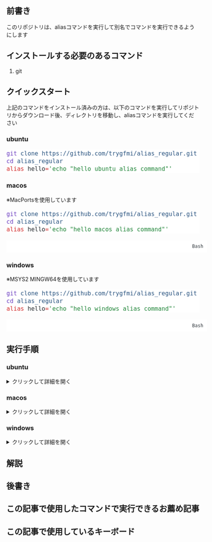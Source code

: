 <!-- wp:heading -->
<h2 class="wp-block-heading">前書き</h2>
<!-- /wp:heading -->

<!-- wp:paragraph -->
<p>このリポジトリは、aliasコマンドを実行して別名でコマンドを実行できるようにします</p>
<!-- /wp:paragraph -->

<!-- wp:heading -->
<h2 class="wp-block-heading">インストールする必要のあるコマンド</h2>
<!-- /wp:heading -->

<!-- wp:list {"ordered":true} -->
<ol class="wp-block-list"><!-- wp:list-item -->
<li>git</li>
<!-- /wp:list-item --></ol>
<!-- /wp:list -->

<!-- wp:heading -->
<h2 class="wp-block-heading">クイックスタート</h2>
<!-- /wp:heading -->

<!-- wp:paragraph -->
<p>上記のコマンドをインストール済みの方は、以下のコマンドを実行してリポジトリからダウンロード後、ディレクトリを移動し、aliasコマンドを実行してください</p>
<!-- /wp:paragraph -->

<!-- wp:heading {"level":3} -->
<h3 class="wp-block-heading">ubuntu</h3>
<!-- /wp:heading -->

<div class="wp-block-kevinbatdorf-code-block-pro padding-bottom-disabled" data-code-block-pro-font-family="Code-Pro-JetBrains-Mono" style="font-size:1.125rem;font-family:Code-Pro-JetBrains-Mono,ui-monospace,SFMono-Regular,Menlo,Monaco,Consolas,monospace;line-height:1.25rem;--cbp-tab-width:2;tab-size:var(--cbp-tab-width, 2)"><span role="button" tabindex="0" style="color:#24292eff;display:none" aria-label="Copy" class="code-block-pro-copy-button"><pre class="code-block-pro-copy-button-pre" aria-hidden="true"></pre><svg xmlns="http://www.w3.org/2000/svg" style="width:24px;height:24px" fill="none" viewBox="0 0 24 24" stroke="currentColor" stroke-width="2"><path class="with-check" stroke-linecap="round" stroke-linejoin="round" d="M9 5H7a2 2 0 00-2 2v12a2 2 0 002 2h10a2 2 0 002-2V7a2 2 0 00-2-2h-2M9 5a2 2 0 002 2h2a2 2 0 002-2M9 5a2 2 0 012-2h2a2 2 0 012 2m-6 9l2 2 4-4"></path><path class="without-check" stroke-linecap="round" stroke-linejoin="round" d="M9 5H7a2 2 0 00-2 2v12a2 2 0 002 2h10a2 2 0 002-2V7a2 2 0 00-2-2h-2M9 5a2 2 0 002 2h2a2 2 0 002-2M9 5a2 2 0 012-2h2a2 2 0 012 2"></path></svg></span><pre class="shiki min-light" style="background-color: #ffffff" tabindex="0"><code><span class="line"><span style="color: #6F42C1">git</span><span style="color: #24292EFF"> </span><span style="color: #2B5581">clone</span><span style="color: #24292EFF"> </span><span style="color: #2B5581">https://github.com/trygfmi/alias_regular.git</span></span>
<span class="line"><span style="color: #6F42C1">cd</span><span style="color: #24292EFF"> </span><span style="color: #2B5581">alias_regular</span></span>
<span class="line"><span style="color: #D32F2F">alias</span><span style="color: #24292EFF"> hello</span><span style="color: #D32F2F">=</span><span style="color: #22863A">&#39;echo &quot;hello ubuntu alias command&quot;&#39;</span></span></code></pre></div>
<!-- /wp:kevinbatdorf/code-block-pro -->

<!-- wp:heading {"level":3} -->
<h3 class="wp-block-heading">macos</h3>
<!-- /wp:heading -->

<!-- wp:paragraph -->
<p>※MacPortsを使用しています</p>
<!-- /wp:paragraph -->

<div class="wp-block-kevinbatdorf-code-block-pro padding-bottom-disabled" data-code-block-pro-font-family="Code-Pro-JetBrains-Mono" style="font-size:1.125rem;font-family:Code-Pro-JetBrains-Mono,ui-monospace,SFMono-Regular,Menlo,Monaco,Consolas,monospace;line-height:1.25rem;--cbp-tab-width:2;tab-size:var(--cbp-tab-width, 2)"><span role="button" tabindex="0" style="color:#24292eff;display:none" aria-label="Copy" class="code-block-pro-copy-button"><pre class="code-block-pro-copy-button-pre" aria-hidden="true"></pre><svg xmlns="http://www.w3.org/2000/svg" style="width:24px;height:24px" fill="none" viewBox="0 0 24 24" stroke="currentColor" stroke-width="2"><path class="with-check" stroke-linecap="round" stroke-linejoin="round" d="M9 5H7a2 2 0 00-2 2v12a2 2 0 002 2h10a2 2 0 002-2V7a2 2 0 00-2-2h-2M9 5a2 2 0 002 2h2a2 2 0 002-2M9 5a2 2 0 012-2h2a2 2 0 012 2m-6 9l2 2 4-4"></path><path class="without-check" stroke-linecap="round" stroke-linejoin="round" d="M9 5H7a2 2 0 00-2 2v12a2 2 0 002 2h10a2 2 0 002-2V7a2 2 0 00-2-2h-2M9 5a2 2 0 002 2h2a2 2 0 002-2M9 5a2 2 0 012-2h2a2 2 0 012 2"></path></svg></span><pre class="shiki min-light" style="background-color: #ffffff" tabindex="0"><code><span class="line"><span style="color: #6F42C1">git</span><span style="color: #24292EFF"> </span><span style="color: #2B5581">clone</span><span style="color: #24292EFF"> </span><span style="color: #2B5581">https://github.com/trygfmi/alias_regular.git</span></span>
<span class="line"><span style="color: #6F42C1">cd</span><span style="color: #24292EFF"> </span><span style="color: #2B5581">alias_regular</span></span>
<span class="line"><span style="color: #D32F2F">alias</span><span style="color: #24292EFF"> hello</span><span style="color: #D32F2F">=</span><span style="color: #22863A">&#39;echo &quot;hello macos alias command&quot;&#39;</span></span></code></pre><span style="display:flex;align-items:flex-end;padding:10px;width:100%;justify-content:flex-end;background-color:#ffffff;color:#2f363c;font-size:12px;line-height:1;position:relative">Bash</span></div>
<!-- /wp:kevinbatdorf/code-block-pro -->

<!-- wp:heading {"level":3} -->
<h3 class="wp-block-heading">windows</h3>
<!-- /wp:heading -->

<!-- wp:paragraph -->
<p>※MSYS2 MINGW64を使用しています</p>
<!-- /wp:paragraph -->

<!-- wp:kevinbatdorf/code-block-pro {"code":"git clone https://github.com/trygfmi/alias_regular.git\ncd alias_regular\nalias hello='echo \u0022hello windows alias command\u0022'","codeHTML":"\u003cpre class=\u0022shiki min-light\u0022 style=\u0022background-color: #ffffff\u0022 tabindex=\u00220\u0022\u003e\u003ccode\u003e\u003cspan class=\u0022line\u0022\u003e\u003cspan style=\u0022color: #6F42C1\u0022\u003egit\u003c/span\u003e\u003cspan style=\u0022color: #24292EFF\u0022\u003e \u003c/span\u003e\u003cspan style=\u0022color: #2B5581\u0022\u003eclone\u003c/span\u003e\u003cspan style=\u0022color: #24292EFF\u0022\u003e \u003c/span\u003e\u003cspan style=\u0022color: #2B5581\u0022\u003ehttps://github.com/trygfmi/alias_regular.git\u003c/span\u003e\u003c/span\u003e\n\u003cspan class=\u0022line\u0022\u003e\u003cspan style=\u0022color: #6F42C1\u0022\u003ecd\u003c/span\u003e\u003cspan style=\u0022color: #24292EFF\u0022\u003e \u003c/span\u003e\u003cspan style=\u0022color: #2B5581\u0022\u003ealias_regular\u003c/span\u003e\u003c/span\u003e\n\u003cspan class=\u0022line\u0022\u003e\u003cspan style=\u0022color: #D32F2F\u0022\u003ealias\u003c/span\u003e\u003cspan style=\u0022color: #24292EFF\u0022\u003e hello\u003c/span\u003e\u003cspan style=\u0022color: #D32F2F\u0022\u003e=\u003c/span\u003e\u003cspan style=\u0022color: #22863A\u0022\u003e\u0026#39;echo \u0026quot;hello windows alias command\u0026quot;\u0026#39;\u003c/span\u003e\u003c/span\u003e\u003c/code\u003e\u003c/pre\u003e","language":"bash","theme":"min-light","bgColor":"#ffffff","textColor":"#24292eff","fontSize":"1.125rem","fontFamily":"Code-Pro-JetBrains-Mono","lineHeight":"1.25rem","clampFonts":false,"lineNumbers":false,"headerType":"none","disablePadding":false,"footerType":"simpleStringEnd","enableMaxHeight":false,"seeMoreType":"","seeMoreString":"","seeMoreAfterLine":"","seeMoreTransition":false,"seeMoreCollapse":false,"seeMoreCollapseString":"","highlightingHover":false,"lineHighlightColor":"rgba(16, 41, 67, 0.2)","copyButton":true,"copyButtonType":"heroicons","copyButtonUseTextarea":true,"useTabs":false} -->
<div class="wp-block-kevinbatdorf-code-block-pro padding-bottom-disabled" data-code-block-pro-font-family="Code-Pro-JetBrains-Mono" style="font-size:1.125rem;font-family:Code-Pro-JetBrains-Mono,ui-monospace,SFMono-Regular,Menlo,Monaco,Consolas,monospace;line-height:1.25rem;--cbp-tab-width:2;tab-size:var(--cbp-tab-width, 2)"><span role="button" tabindex="0" style="color:#24292eff;display:none" aria-label="Copy" class="code-block-pro-copy-button"><pre class="code-block-pro-copy-button-pre" aria-hidden="true"></pre><svg xmlns="http://www.w3.org/2000/svg" style="width:24px;height:24px" fill="none" viewBox="0 0 24 24" stroke="currentColor" stroke-width="2"><path class="with-check" stroke-linecap="round" stroke-linejoin="round" d="M9 5H7a2 2 0 00-2 2v12a2 2 0 002 2h10a2 2 0 002-2V7a2 2 0 00-2-2h-2M9 5a2 2 0 002 2h2a2 2 0 002-2M9 5a2 2 0 012-2h2a2 2 0 012 2m-6 9l2 2 4-4"></path><path class="without-check" stroke-linecap="round" stroke-linejoin="round" d="M9 5H7a2 2 0 00-2 2v12a2 2 0 002 2h10a2 2 0 002-2V7a2 2 0 00-2-2h-2M9 5a2 2 0 002 2h2a2 2 0 002-2M9 5a2 2 0 012-2h2a2 2 0 012 2"></path></svg></span><pre class="shiki min-light" style="background-color: #ffffff" tabindex="0"><code><span class="line"><span style="color: #6F42C1">git</span><span style="color: #24292EFF"> </span><span style="color: #2B5581">clone</span><span style="color: #24292EFF"> </span><span style="color: #2B5581">https://github.com/trygfmi/alias_regular.git</span></span>
<span class="line"><span style="color: #6F42C1">cd</span><span style="color: #24292EFF"> </span><span style="color: #2B5581">alias_regular</span></span>
<span class="line"><span style="color: #D32F2F">alias</span><span style="color: #24292EFF"> hello</span><span style="color: #D32F2F">=</span><span style="color: #22863A">&#39;echo &quot;hello windows alias command&quot;&#39;</span></span></code></pre><span style="display:flex;align-items:flex-end;padding:10px;width:100%;justify-content:flex-end;background-color:#ffffff;color:#2f363c;font-size:12px;line-height:1;position:relative">Bash</span></div>
<!-- /wp:kevinbatdorf/code-block-pro -->

<!-- wp:heading -->
<h2 class="wp-block-heading">実行手順</h2>
<!-- /wp:heading -->

<!-- wp:heading {"level":3} -->
<h3 class="wp-block-heading">ubuntu</h3>
<!-- /wp:heading -->

<!-- wp:details -->
<details class="wp-block-details"><summary>クリックして詳細を開く</summary><!-- wp:heading {"level":4} -->
<h4 class="wp-block-heading">事前確認</h4>
<!-- /wp:heading -->

<!-- wp:paragraph -->
<p>以下のコマンドを端末に打ち込んでcommand not foundが出なければokです</p>
<!-- /wp:paragraph -->

<!-- wp:kevinbatdorf/code-block-pro {"code":"git \u002d\u002dversion","codeHTML":"\u003cpre class=\u0022shiki min-light\u0022 style=\u0022background-color: #ffffff\u0022 tabindex=\u00220\u0022\u003e\u003ccode\u003e\u003cspan class=\u0022line\u0022\u003e\u003cspan style=\u0022color: #6F42C1\u0022\u003egit\u003c/span\u003e\u003cspan style=\u0022color: #24292EFF\u0022\u003e \u003c/span\u003e\u003cspan style=\u0022color: #2B5581\u0022\u003e\u002d\u002dversion\u003c/span\u003e\u003c/span\u003e\u003c/code\u003e\u003c/pre\u003e","language":"bash","theme":"min-light","bgColor":"#ffffff","textColor":"#24292eff","fontSize":"1.125rem","fontFamily":"Code-Pro-JetBrains-Mono","lineHeight":"1.25rem","clampFonts":false,"lineNumbers":false,"headerType":"none","disablePadding":false,"footerType":"simpleStringEnd","enableMaxHeight":false,"seeMoreType":"","seeMoreString":"","seeMoreAfterLine":"","seeMoreTransition":false,"seeMoreCollapse":false,"seeMoreCollapseString":"","highlightingHover":false,"lineHighlightColor":"rgba(16, 41, 67, 0.2)","copyButton":true,"copyButtonType":"heroicons","copyButtonUseTextarea":true,"useTabs":false} -->
<div class="wp-block-kevinbatdorf-code-block-pro padding-bottom-disabled" data-code-block-pro-font-family="Code-Pro-JetBrains-Mono" style="font-size:1.125rem;font-family:Code-Pro-JetBrains-Mono,ui-monospace,SFMono-Regular,Menlo,Monaco,Consolas,monospace;line-height:1.25rem;--cbp-tab-width:2;tab-size:var(--cbp-tab-width, 2)"><span role="button" tabindex="0" style="color:#24292eff;display:none" aria-label="Copy" class="code-block-pro-copy-button"><pre class="code-block-pro-copy-button-pre" aria-hidden="true"></pre><svg xmlns="http://www.w3.org/2000/svg" style="width:24px;height:24px" fill="none" viewBox="0 0 24 24" stroke="currentColor" stroke-width="2"><path class="with-check" stroke-linecap="round" stroke-linejoin="round" d="M9 5H7a2 2 0 00-2 2v12a2 2 0 002 2h10a2 2 0 002-2V7a2 2 0 00-2-2h-2M9 5a2 2 0 002 2h2a2 2 0 002-2M9 5a2 2 0 012-2h2a2 2 0 012 2m-6 9l2 2 4-4"></path><path class="without-check" stroke-linecap="round" stroke-linejoin="round" d="M9 5H7a2 2 0 00-2 2v12a2 2 0 002 2h10a2 2 0 002-2V7a2 2 0 00-2-2h-2M9 5a2 2 0 002 2h2a2 2 0 002-2M9 5a2 2 0 012-2h2a2 2 0 012 2"></path></svg></span><pre class="shiki min-light" style="background-color: #ffffff" tabindex="0"><code><span class="line"><span style="color: #6F42C1">git</span><span style="color: #24292EFF"> </span><span style="color: #2B5581">--version</span></span></code></pre><span style="display:flex;align-items:flex-end;padding:10px;width:100%;justify-content:flex-end;background-color:#ffffff;color:#2f363c;font-size:12px;line-height:1;position:relative">Bash</span></div>
<!-- /wp:kevinbatdorf/code-block-pro -->

<!-- wp:heading {"level":4} -->
<h4 class="wp-block-heading">preinstall</h4>
<!-- /wp:heading -->

<!-- wp:paragraph -->
<p>command not foundが出たコマンドを以下のコマンドでインストールしてください</p>
<!-- /wp:paragraph -->

<!-- wp:kevinbatdorf/code-block-pro {"code":"sudo apt install git","codeHTML":"\u003cpre class=\u0022shiki min-light\u0022 style=\u0022background-color: #ffffff\u0022 tabindex=\u00220\u0022\u003e\u003ccode\u003e\u003cspan class=\u0022line\u0022\u003e\u003cspan style=\u0022color: #6F42C1\u0022\u003esudo\u003c/span\u003e\u003cspan style=\u0022color: #24292EFF\u0022\u003e \u003c/span\u003e\u003cspan style=\u0022color: #2B5581\u0022\u003eapt\u003c/span\u003e\u003cspan style=\u0022color: #24292EFF\u0022\u003e \u003c/span\u003e\u003cspan style=\u0022color: #2B5581\u0022\u003einstall\u003c/span\u003e\u003cspan style=\u0022color: #24292EFF\u0022\u003e \u003c/span\u003e\u003cspan style=\u0022color: #2B5581\u0022\u003egit\u003c/span\u003e\u003c/span\u003e\u003c/code\u003e\u003c/pre\u003e","language":"bash","theme":"min-light","bgColor":"#ffffff","textColor":"#24292eff","fontSize":"1.125rem","fontFamily":"Code-Pro-JetBrains-Mono","lineHeight":"1.25rem","clampFonts":false,"lineNumbers":false,"headerType":"none","disablePadding":false,"footerType":"simpleStringEnd","enableMaxHeight":false,"seeMoreType":"","seeMoreString":"","seeMoreAfterLine":"","seeMoreTransition":false,"seeMoreCollapse":false,"seeMoreCollapseString":"","highlightingHover":false,"lineHighlightColor":"rgba(16, 41, 67, 0.2)","copyButton":true,"copyButtonType":"heroicons","copyButtonUseTextarea":true,"useTabs":false} -->
<div class="wp-block-kevinbatdorf-code-block-pro padding-bottom-disabled" data-code-block-pro-font-family="Code-Pro-JetBrains-Mono" style="font-size:1.125rem;font-family:Code-Pro-JetBrains-Mono,ui-monospace,SFMono-Regular,Menlo,Monaco,Consolas,monospace;line-height:1.25rem;--cbp-tab-width:2;tab-size:var(--cbp-tab-width, 2)"><span role="button" tabindex="0" style="color:#24292eff;display:none" aria-label="Copy" class="code-block-pro-copy-button"><pre class="code-block-pro-copy-button-pre" aria-hidden="true"></pre><svg xmlns="http://www.w3.org/2000/svg" style="width:24px;height:24px" fill="none" viewBox="0 0 24 24" stroke="currentColor" stroke-width="2"><path class="with-check" stroke-linecap="round" stroke-linejoin="round" d="M9 5H7a2 2 0 00-2 2v12a2 2 0 002 2h10a2 2 0 002-2V7a2 2 0 00-2-2h-2M9 5a2 2 0 002 2h2a2 2 0 002-2M9 5a2 2 0 012-2h2a2 2 0 012 2m-6 9l2 2 4-4"></path><path class="without-check" stroke-linecap="round" stroke-linejoin="round" d="M9 5H7a2 2 0 00-2 2v12a2 2 0 002 2h10a2 2 0 002-2V7a2 2 0 00-2-2h-2M9 5a2 2 0 002 2h2a2 2 0 002-2M9 5a2 2 0 012-2h2a2 2 0 012 2"></path></svg></span><pre class="shiki min-light" style="background-color: #ffffff" tabindex="0"><code><span class="line"><span style="color: #6F42C1">sudo</span><span style="color: #24292EFF"> </span><span style="color: #2B5581">apt</span><span style="color: #24292EFF"> </span><span style="color: #2B5581">install</span><span style="color: #24292EFF"> </span><span style="color: #2B5581">git</span></span></code></pre><span style="display:flex;align-items:flex-end;padding:10px;width:100%;justify-content:flex-end;background-color:#ffffff;color:#2f363c;font-size:12px;line-height:1;position:relative">Bash</span></div>
<!-- /wp:kevinbatdorf/code-block-pro -->

<!-- wp:heading {"level":4} -->
<h4 class="wp-block-heading">コマンド</h4>
<!-- /wp:heading -->

<!-- wp:paragraph -->
<p>以下のコマンドを実行することで詳細のコマンド群を自動で実行してくれます</p>
<!-- /wp:paragraph -->

<!-- wp:kevinbatdorf/code-block-pro {"code":"git clone https://github.com/trygfmi/alias_regular.git\ncd alias_regular\nalias hello='echo \u0022hello ubuntu alias command\u0022'","codeHTML":"\u003cpre class=\u0022shiki min-light\u0022 style=\u0022background-color: #ffffff\u0022 tabindex=\u00220\u0022\u003e\u003ccode\u003e\u003cspan class=\u0022line\u0022\u003e\u003cspan style=\u0022color: #6F42C1\u0022\u003egit\u003c/span\u003e\u003cspan style=\u0022color: #24292EFF\u0022\u003e \u003c/span\u003e\u003cspan style=\u0022color: #2B5581\u0022\u003eclone\u003c/span\u003e\u003cspan style=\u0022color: #24292EFF\u0022\u003e \u003c/span\u003e\u003cspan style=\u0022color: #2B5581\u0022\u003ehttps://github.com/trygfmi/alias_regular.git\u003c/span\u003e\u003c/span\u003e\n\u003cspan class=\u0022line\u0022\u003e\u003cspan style=\u0022color: #6F42C1\u0022\u003ecd\u003c/span\u003e\u003cspan style=\u0022color: #24292EFF\u0022\u003e \u003c/span\u003e\u003cspan style=\u0022color: #2B5581\u0022\u003ealias_regular\u003c/span\u003e\u003c/span\u003e\n\u003cspan class=\u0022line\u0022\u003e\u003cspan style=\u0022color: #D32F2F\u0022\u003ealias\u003c/span\u003e\u003cspan style=\u0022color: #24292EFF\u0022\u003e hello\u003c/span\u003e\u003cspan style=\u0022color: #D32F2F\u0022\u003e=\u003c/span\u003e\u003cspan style=\u0022color: #22863A\u0022\u003e\u0026#39;echo \u0026quot;hello ubuntu alias command\u0026quot;\u0026#39;\u003c/span\u003e\u003c/span\u003e\u003c/code\u003e\u003c/pre\u003e","language":"bash","theme":"min-light","bgColor":"#ffffff","textColor":"#24292eff","fontSize":"1.125rem","fontFamily":"Code-Pro-JetBrains-Mono","lineHeight":"1.25rem","clampFonts":false,"lineNumbers":false,"headerType":"none","disablePadding":false,"footerType":"simpleStringEnd","enableMaxHeight":false,"seeMoreType":"","seeMoreString":"","seeMoreAfterLine":"","seeMoreTransition":false,"seeMoreCollapse":false,"seeMoreCollapseString":"","highlightingHover":false,"lineHighlightColor":"rgba(16, 41, 67, 0.2)","copyButton":true,"copyButtonType":"heroicons","copyButtonUseTextarea":true,"useTabs":false} -->
<div class="wp-block-kevinbatdorf-code-block-pro padding-bottom-disabled" data-code-block-pro-font-family="Code-Pro-JetBrains-Mono" style="font-size:1.125rem;font-family:Code-Pro-JetBrains-Mono,ui-monospace,SFMono-Regular,Menlo,Monaco,Consolas,monospace;line-height:1.25rem;--cbp-tab-width:2;tab-size:var(--cbp-tab-width, 2)"><span role="button" tabindex="0" style="color:#24292eff;display:none" aria-label="Copy" class="code-block-pro-copy-button"><pre class="code-block-pro-copy-button-pre" aria-hidden="true"></pre><svg xmlns="http://www.w3.org/2000/svg" style="width:24px;height:24px" fill="none" viewBox="0 0 24 24" stroke="currentColor" stroke-width="2"><path class="with-check" stroke-linecap="round" stroke-linejoin="round" d="M9 5H7a2 2 0 00-2 2v12a2 2 0 002 2h10a2 2 0 002-2V7a2 2 0 00-2-2h-2M9 5a2 2 0 002 2h2a2 2 0 002-2M9 5a2 2 0 012-2h2a2 2 0 012 2m-6 9l2 2 4-4"></path><path class="without-check" stroke-linecap="round" stroke-linejoin="round" d="M9 5H7a2 2 0 00-2 2v12a2 2 0 002 2h10a2 2 0 002-2V7a2 2 0 00-2-2h-2M9 5a2 2 0 002 2h2a2 2 0 002-2M9 5a2 2 0 012-2h2a2 2 0 012 2"></path></svg></span><pre class="shiki min-light" style="background-color: #ffffff" tabindex="0"><code><span class="line"><span style="color: #6F42C1">git</span><span style="color: #24292EFF"> </span><span style="color: #2B5581">clone</span><span style="color: #24292EFF"> </span><span style="color: #2B5581">https://github.com/trygfmi/alias_regular.git</span></span>
<span class="line"><span style="color: #6F42C1">cd</span><span style="color: #24292EFF"> </span><span style="color: #2B5581">alias_regular</span></span>
<span class="line"><span style="color: #D32F2F">alias</span><span style="color: #24292EFF"> hello</span><span style="color: #D32F2F">=</span><span style="color: #22863A">&#39;echo &quot;hello ubuntu alias command&quot;&#39;</span></span></code></pre><span style="display:flex;align-items:flex-end;padding:10px;width:100%;justify-content:flex-end;background-color:#ffffff;color:#2f363c;font-size:12px;line-height:1;position:relative">Bash</span></div>
<!-- /wp:kevinbatdorf/code-block-pro -->

<!-- wp:details -->
<details class="wp-block-details"><summary>helloコマンドの詳細</summary><!-- wp:kevinbatdorf/code-block-pro {"code":"echo \u0022hello ubuntu alias command\u0022","codeHTML":"\u003cpre class=\u0022shiki min-light\u0022 style=\u0022background-color: #ffffff\u0022 tabindex=\u00220\u0022\u003e\u003ccode\u003e\u003cspan class=\u0022line\u0022\u003e\u003cspan style=\u0022color: #6F42C1\u0022\u003eecho\u003c/span\u003e\u003cspan style=\u0022color: #24292EFF\u0022\u003e \u003c/span\u003e\u003cspan style=\u0022color: #22863A\u0022\u003e\u0026quot;hello ubuntu alias command\u0026quot;\u003c/span\u003e\u003c/span\u003e\u003c/code\u003e\u003c/pre\u003e","language":"bash","theme":"min-light","bgColor":"#ffffff","textColor":"#24292eff","fontSize":"1.125rem","fontFamily":"Code-Pro-JetBrains-Mono","lineHeight":"1.25rem","clampFonts":false,"lineNumbers":false,"headerType":"none","disablePadding":false,"footerType":"simpleStringEnd","enableMaxHeight":false,"seeMoreType":"","seeMoreString":"","seeMoreAfterLine":"","seeMoreTransition":false,"seeMoreCollapse":false,"seeMoreCollapseString":"","highlightingHover":false,"lineHighlightColor":"rgba(16, 41, 67, 0.2)","copyButton":true,"copyButtonType":"heroicons","copyButtonUseTextarea":true,"useTabs":false} -->
<div class="wp-block-kevinbatdorf-code-block-pro padding-bottom-disabled" data-code-block-pro-font-family="Code-Pro-JetBrains-Mono" style="font-size:1.125rem;font-family:Code-Pro-JetBrains-Mono,ui-monospace,SFMono-Regular,Menlo,Monaco,Consolas,monospace;line-height:1.25rem;--cbp-tab-width:2;tab-size:var(--cbp-tab-width, 2)"><span role="button" tabindex="0" style="color:#24292eff;display:none" aria-label="Copy" class="code-block-pro-copy-button"><pre class="code-block-pro-copy-button-pre" aria-hidden="true"></pre><svg xmlns="http://www.w3.org/2000/svg" style="width:24px;height:24px" fill="none" viewBox="0 0 24 24" stroke="currentColor" stroke-width="2"><path class="with-check" stroke-linecap="round" stroke-linejoin="round" d="M9 5H7a2 2 0 00-2 2v12a2 2 0 002 2h10a2 2 0 002-2V7a2 2 0 00-2-2h-2M9 5a2 2 0 002 2h2a2 2 0 002-2M9 5a2 2 0 012-2h2a2 2 0 012 2m-6 9l2 2 4-4"></path><path class="without-check" stroke-linecap="round" stroke-linejoin="round" d="M9 5H7a2 2 0 00-2 2v12a2 2 0 002 2h10a2 2 0 002-2V7a2 2 0 00-2-2h-2M9 5a2 2 0 002 2h2a2 2 0 002-2M9 5a2 2 0 012-2h2a2 2 0 012 2"></path></svg></span><pre class="shiki min-light" style="background-color: #ffffff" tabindex="0"><code><span class="line"><span style="color: #6F42C1">echo</span><span style="color: #24292EFF"> </span><span style="color: #22863A">&quot;hello ubuntu alias command&quot;</span></span></code></pre><span style="display:flex;align-items:flex-end;padding:10px;width:100%;justify-content:flex-end;background-color:#ffffff;color:#2f363c;font-size:12px;line-height:1;position:relative">Bash</span></div>
<!-- /wp:kevinbatdorf/code-block-pro --></details>
<!-- /wp:details --></details>
<!-- /wp:details -->

<!-- wp:heading {"level":3} -->
<h3 class="wp-block-heading">macos</h3>
<!-- /wp:heading -->

<!-- wp:details -->
<details class="wp-block-details"><summary>クリックして詳細を開く</summary><!-- wp:heading {"level":4} -->
<h4 class="wp-block-heading">事前確認</h4>
<!-- /wp:heading -->

<!-- wp:paragraph -->
<p>以下のコマンドをターミナルに打ち込んでcommand not foundが出なければokです</p>
<!-- /wp:paragraph -->

<!-- wp:kevinbatdorf/code-block-pro {"code":"source ~/bashrc_folder/macports_alias\ngit \u002d\u002dversion","codeHTML":"\u003cpre class=\u0022shiki min-light\u0022 style=\u0022background-color: #ffffff\u0022 tabindex=\u00220\u0022\u003e\u003ccode\u003e\u003cspan class=\u0022line\u0022\u003e\u003cspan style=\u0022color: #6F42C1\u0022\u003esource\u003c/span\u003e\u003cspan style=\u0022color: #24292EFF\u0022\u003e \u003c/span\u003e\u003cspan style=\u0022color: #2B5581\u0022\u003e~/bashrc_folder/macports_alias\u003c/span\u003e\u003c/span\u003e\n\u003cspan class=\u0022line\u0022\u003e\u003cspan style=\u0022color: #6F42C1\u0022\u003egit\u003c/span\u003e\u003cspan style=\u0022color: #24292EFF\u0022\u003e \u003c/span\u003e\u003cspan style=\u0022color: #2B5581\u0022\u003e\u002d\u002dversion\u003c/span\u003e\u003c/span\u003e\u003c/code\u003e\u003c/pre\u003e","language":"bash","theme":"min-light","bgColor":"#ffffff","textColor":"#24292eff","fontSize":"1.125rem","fontFamily":"Code-Pro-JetBrains-Mono","lineHeight":"1.25rem","clampFonts":false,"lineNumbers":false,"headerType":"none","disablePadding":false,"footerType":"simpleStringEnd","enableMaxHeight":false,"seeMoreType":"","seeMoreString":"","seeMoreAfterLine":"","seeMoreTransition":false,"seeMoreCollapse":false,"seeMoreCollapseString":"","highlightingHover":false,"lineHighlightColor":"rgba(16, 41, 67, 0.2)","copyButton":true,"copyButtonType":"heroicons","copyButtonUseTextarea":true,"useTabs":false} -->
<div class="wp-block-kevinbatdorf-code-block-pro padding-bottom-disabled" data-code-block-pro-font-family="Code-Pro-JetBrains-Mono" style="font-size:1.125rem;font-family:Code-Pro-JetBrains-Mono,ui-monospace,SFMono-Regular,Menlo,Monaco,Consolas,monospace;line-height:1.25rem;--cbp-tab-width:2;tab-size:var(--cbp-tab-width, 2)"><span role="button" tabindex="0" style="color:#24292eff;display:none" aria-label="Copy" class="code-block-pro-copy-button"><pre class="code-block-pro-copy-button-pre" aria-hidden="true"></pre><svg xmlns="http://www.w3.org/2000/svg" style="width:24px;height:24px" fill="none" viewBox="0 0 24 24" stroke="currentColor" stroke-width="2"><path class="with-check" stroke-linecap="round" stroke-linejoin="round" d="M9 5H7a2 2 0 00-2 2v12a2 2 0 002 2h10a2 2 0 002-2V7a2 2 0 00-2-2h-2M9 5a2 2 0 002 2h2a2 2 0 002-2M9 5a2 2 0 012-2h2a2 2 0 012 2m-6 9l2 2 4-4"></path><path class="without-check" stroke-linecap="round" stroke-linejoin="round" d="M9 5H7a2 2 0 00-2 2v12a2 2 0 002 2h10a2 2 0 002-2V7a2 2 0 00-2-2h-2M9 5a2 2 0 002 2h2a2 2 0 002-2M9 5a2 2 0 012-2h2a2 2 0 012 2"></path></svg></span><pre class="shiki min-light" style="background-color: #ffffff" tabindex="0"><code><span class="line"><span style="color: #6F42C1">source</span><span style="color: #24292EFF"> </span><span style="color: #2B5581">~/bashrc_folder/macports_alias</span></span>
<span class="line"><span style="color: #6F42C1">git</span><span style="color: #24292EFF"> </span><span style="color: #2B5581">--version</span></span></code></pre><span style="display:flex;align-items:flex-end;padding:10px;width:100%;justify-content:flex-end;background-color:#ffffff;color:#2f363c;font-size:12px;line-height:1;position:relative">Bash</span></div>
<!-- /wp:kevinbatdorf/code-block-pro -->

<!-- wp:paragraph -->
<p>※macosはMacPortsパッケージマネージャを使用してコマンドを管理します。もしインストールしていない方は以下のリンクからMacPortsのインストール手順をご覧ください</p>
<!-- /wp:paragraph -->

<!-- wp:paragraph -->
<p>またコマンドに別名を設定して既存の環境と競合しないでコマンドを呼び出せるようにします。</p>
<!-- /wp:paragraph -->

<!-- wp:paragraph -->
<p>初めてこのブログを利用する方は、以下の2つの記事を参考に環境構築してください</p>
<!-- /wp:paragraph -->

<!-- wp:embed {"url":"https://ss523971.stars.ne.jp/todo/2025/10/02/macports%e3%82%92%e3%82%a4%e3%83%b3%e3%82%b9%e3%83%88%e3%83%bc%e3%83%ab%e3%81%99%e3%82%8b%e3%81%be%e3%81%a7%e3%81%ae%e6%89%8b%e9%a0%86/","type":"wp-embed","providerNameSlug":"todo"} -->
<figure class="wp-block-embed is-type-wp-embed is-provider-todo wp-block-embed-todo"><div class="wp-block-embed__wrapper">
https://ss523971.stars.ne.jp/todo/2025/10/02/macports%e3%82%92%e3%82%a4%e3%83%b3%e3%82%b9%e3%83%88%e3%83%bc%e3%83%ab%e3%81%99%e3%82%8b%e3%81%be%e3%81%a7%e3%81%ae%e6%89%8b%e9%a0%86/
</div></figure>
<!-- /wp:embed -->

<!-- wp:embed {"url":"https://ss523971.stars.ne.jp/todo/2025/10/03/macports%e3%81%a7%e3%82%a4%e3%83%b3%e3%82%b9%e3%83%88%e3%83%bc%e3%83%ab%e3%81%97%e3%81%9f%e3%82%b3%e3%83%9e%e3%83%b3%e3%83%89%e3%81%ae%e3%82%a8%e3%82%a4%e3%83%aa%e3%82%a2%e3%82%b9%e8%a8%ad%e5%ae%9a/","type":"wp-embed","providerNameSlug":"todo"} -->
<figure class="wp-block-embed is-type-wp-embed is-provider-todo wp-block-embed-todo"><div class="wp-block-embed__wrapper">
https://ss523971.stars.ne.jp/todo/2025/10/03/macports%e3%81%a7%e3%82%a4%e3%83%b3%e3%82%b9%e3%83%88%e3%83%bc%e3%83%ab%e3%81%97%e3%81%9f%e3%82%b3%e3%83%9e%e3%83%b3%e3%83%89%e3%81%ae%e3%82%a8%e3%82%a4%e3%83%aa%e3%82%a2%e3%82%b9%e8%a8%ad%e5%ae%9a/
</div></figure>
<!-- /wp:embed -->

<!-- wp:heading {"level":4} -->
<h4 class="wp-block-heading">preinstall</h4>
<!-- /wp:heading -->

<!-- wp:paragraph -->
<p>command not foundが出たコマンドを以下のコマンドでインストールしてエイリアスを設定してください</p>
<!-- /wp:paragraph -->

<!-- wp:kevinbatdorf/code-block-pro {"code":"sudo port install git\necho 'alias git=\u0022/opt/local/bin/git\u0022' \u003e\u003e ~/bashrc_folder/macports_alias","codeHTML":"\u003cpre class=\u0022shiki min-light\u0022 style=\u0022background-color: #ffffff\u0022 tabindex=\u00220\u0022\u003e\u003ccode\u003e\u003cspan class=\u0022line\u0022\u003e\u003cspan style=\u0022color: #6F42C1\u0022\u003esudo\u003c/span\u003e\u003cspan style=\u0022color: #24292EFF\u0022\u003e \u003c/span\u003e\u003cspan style=\u0022color: #2B5581\u0022\u003eport\u003c/span\u003e\u003cspan style=\u0022color: #24292EFF\u0022\u003e \u003c/span\u003e\u003cspan style=\u0022color: #2B5581\u0022\u003einstall\u003c/span\u003e\u003cspan style=\u0022color: #24292EFF\u0022\u003e \u003c/span\u003e\u003cspan style=\u0022color: #2B5581\u0022\u003egit\u003c/span\u003e\u003c/span\u003e\n\u003cspan class=\u0022line\u0022\u003e\u003cspan style=\u0022color: #6F42C1\u0022\u003eecho\u003c/span\u003e\u003cspan style=\u0022color: #24292EFF\u0022\u003e \u003c/span\u003e\u003cspan style=\u0022color: #22863A\u0022\u003e\u0026#39;alias git=\u0026quot;/opt/local/bin/git\u0026quot;\u0026#39;\u003c/span\u003e\u003cspan style=\u0022color: #24292EFF\u0022\u003e \u003c/span\u003e\u003cspan style=\u0022color: #D32F2F\u0022\u003e\u0026gt;\u0026gt;\u003c/span\u003e\u003cspan style=\u0022color: #24292EFF\u0022\u003e \u003c/span\u003e\u003cspan style=\u0022color: #2B5581\u0022\u003e~/bashrc_folder/macports_alias\u003c/span\u003e\u003c/span\u003e\u003c/code\u003e\u003c/pre\u003e","language":"bash","theme":"min-light","bgColor":"#ffffff","textColor":"#24292eff","fontSize":"1.125rem","fontFamily":"Code-Pro-JetBrains-Mono","lineHeight":"1.25rem","clampFonts":false,"lineNumbers":false,"headerType":"none","disablePadding":false,"footerType":"simpleStringEnd","enableMaxHeight":false,"seeMoreType":"","seeMoreString":"","seeMoreAfterLine":"","seeMoreTransition":false,"seeMoreCollapse":false,"seeMoreCollapseString":"","highlightingHover":false,"lineHighlightColor":"rgba(16, 41, 67, 0.2)","copyButton":true,"copyButtonType":"heroicons","copyButtonUseTextarea":true,"useTabs":false} -->
<div class="wp-block-kevinbatdorf-code-block-pro padding-bottom-disabled" data-code-block-pro-font-family="Code-Pro-JetBrains-Mono" style="font-size:1.125rem;font-family:Code-Pro-JetBrains-Mono,ui-monospace,SFMono-Regular,Menlo,Monaco,Consolas,monospace;line-height:1.25rem;--cbp-tab-width:2;tab-size:var(--cbp-tab-width, 2)"><span role="button" tabindex="0" style="color:#24292eff;display:none" aria-label="Copy" class="code-block-pro-copy-button"><pre class="code-block-pro-copy-button-pre" aria-hidden="true"></pre><svg xmlns="http://www.w3.org/2000/svg" style="width:24px;height:24px" fill="none" viewBox="0 0 24 24" stroke="currentColor" stroke-width="2"><path class="with-check" stroke-linecap="round" stroke-linejoin="round" d="M9 5H7a2 2 0 00-2 2v12a2 2 0 002 2h10a2 2 0 002-2V7a2 2 0 00-2-2h-2M9 5a2 2 0 002 2h2a2 2 0 002-2M9 5a2 2 0 012-2h2a2 2 0 012 2m-6 9l2 2 4-4"></path><path class="without-check" stroke-linecap="round" stroke-linejoin="round" d="M9 5H7a2 2 0 00-2 2v12a2 2 0 002 2h10a2 2 0 002-2V7a2 2 0 00-2-2h-2M9 5a2 2 0 002 2h2a2 2 0 002-2M9 5a2 2 0 012-2h2a2 2 0 012 2"></path></svg></span><pre class="shiki min-light" style="background-color: #ffffff" tabindex="0"><code><span class="line"><span style="color: #6F42C1">sudo</span><span style="color: #24292EFF"> </span><span style="color: #2B5581">port</span><span style="color: #24292EFF"> </span><span style="color: #2B5581">install</span><span style="color: #24292EFF"> </span><span style="color: #2B5581">git</span></span>
<span class="line"><span style="color: #6F42C1">echo</span><span style="color: #24292EFF"> </span><span style="color: #22863A">&#39;alias git=&quot;/opt/local/bin/git&quot;&#39;</span><span style="color: #24292EFF"> </span><span style="color: #D32F2F">&gt;&gt;</span><span style="color: #24292EFF"> </span><span style="color: #2B5581">~/bashrc_folder/macports_alias</span></span></code></pre><span style="display:flex;align-items:flex-end;padding:10px;width:100%;justify-content:flex-end;background-color:#ffffff;color:#2f363c;font-size:12px;line-height:1;position:relative">Bash</span></div>
<!-- /wp:kevinbatdorf/code-block-pro -->

<!-- wp:heading {"level":4} -->
<h4 class="wp-block-heading">コマンド</h4>
<!-- /wp:heading -->

<!-- wp:paragraph -->
<p>以下のコマンドを実行することで詳細のコマンド群を自動で実行してくれます</p>
<!-- /wp:paragraph -->

<!-- wp:kevinbatdorf/code-block-pro {"code":"source ~/bashrc_folder/macports_alias\ngit clone https://github.com/trygfmi/alias_regular.git\ncd alias_regular\nalias hello='echo \u0022hello macos alias command\u0022'","codeHTML":"\u003cpre class=\u0022shiki min-light\u0022 style=\u0022background-color: #ffffff\u0022 tabindex=\u00220\u0022\u003e\u003ccode\u003e\u003cspan class=\u0022line\u0022\u003e\u003cspan style=\u0022color: #6F42C1\u0022\u003esource\u003c/span\u003e\u003cspan style=\u0022color: #24292EFF\u0022\u003e \u003c/span\u003e\u003cspan style=\u0022color: #2B5581\u0022\u003e~/bashrc_folder/macports_alias\u003c/span\u003e\u003c/span\u003e\n\u003cspan class=\u0022line\u0022\u003e\u003cspan style=\u0022color: #6F42C1\u0022\u003egit\u003c/span\u003e\u003cspan style=\u0022color: #24292EFF\u0022\u003e \u003c/span\u003e\u003cspan style=\u0022color: #2B5581\u0022\u003eclone\u003c/span\u003e\u003cspan style=\u0022color: #24292EFF\u0022\u003e \u003c/span\u003e\u003cspan style=\u0022color: #2B5581\u0022\u003ehttps://github.com/trygfmi/alias_regular.git\u003c/span\u003e\u003c/span\u003e\n\u003cspan class=\u0022line\u0022\u003e\u003cspan style=\u0022color: #6F42C1\u0022\u003ecd\u003c/span\u003e\u003cspan style=\u0022color: #24292EFF\u0022\u003e \u003c/span\u003e\u003cspan style=\u0022color: #2B5581\u0022\u003ealias_regular\u003c/span\u003e\u003c/span\u003e\n\u003cspan class=\u0022line\u0022\u003e\u003cspan style=\u0022color: #D32F2F\u0022\u003ealias\u003c/span\u003e\u003cspan style=\u0022color: #24292EFF\u0022\u003e hello\u003c/span\u003e\u003cspan style=\u0022color: #D32F2F\u0022\u003e=\u003c/span\u003e\u003cspan style=\u0022color: #22863A\u0022\u003e\u0026#39;echo \u0026quot;hello macos alias command\u0026quot;\u0026#39;\u003c/span\u003e\u003c/span\u003e\u003c/code\u003e\u003c/pre\u003e","language":"bash","theme":"min-light","bgColor":"#ffffff","textColor":"#24292eff","fontSize":"1.125rem","fontFamily":"Code-Pro-JetBrains-Mono","lineHeight":"1.25rem","clampFonts":false,"lineNumbers":false,"headerType":"none","disablePadding":false,"footerType":"simpleStringEnd","enableMaxHeight":false,"seeMoreType":"","seeMoreString":"","seeMoreAfterLine":"","seeMoreTransition":false,"seeMoreCollapse":false,"seeMoreCollapseString":"","highlightingHover":false,"lineHighlightColor":"rgba(16, 41, 67, 0.2)","copyButton":true,"copyButtonType":"heroicons","copyButtonUseTextarea":true,"useTabs":false} -->
<div class="wp-block-kevinbatdorf-code-block-pro padding-bottom-disabled" data-code-block-pro-font-family="Code-Pro-JetBrains-Mono" style="font-size:1.125rem;font-family:Code-Pro-JetBrains-Mono,ui-monospace,SFMono-Regular,Menlo,Monaco,Consolas,monospace;line-height:1.25rem;--cbp-tab-width:2;tab-size:var(--cbp-tab-width, 2)"><span role="button" tabindex="0" style="color:#24292eff;display:none" aria-label="Copy" class="code-block-pro-copy-button"><pre class="code-block-pro-copy-button-pre" aria-hidden="true"></pre><svg xmlns="http://www.w3.org/2000/svg" style="width:24px;height:24px" fill="none" viewBox="0 0 24 24" stroke="currentColor" stroke-width="2"><path class="with-check" stroke-linecap="round" stroke-linejoin="round" d="M9 5H7a2 2 0 00-2 2v12a2 2 0 002 2h10a2 2 0 002-2V7a2 2 0 00-2-2h-2M9 5a2 2 0 002 2h2a2 2 0 002-2M9 5a2 2 0 012-2h2a2 2 0 012 2m-6 9l2 2 4-4"></path><path class="without-check" stroke-linecap="round" stroke-linejoin="round" d="M9 5H7a2 2 0 00-2 2v12a2 2 0 002 2h10a2 2 0 002-2V7a2 2 0 00-2-2h-2M9 5a2 2 0 002 2h2a2 2 0 002-2M9 5a2 2 0 012-2h2a2 2 0 012 2"></path></svg></span><pre class="shiki min-light" style="background-color: #ffffff" tabindex="0"><code><span class="line"><span style="color: #6F42C1">source</span><span style="color: #24292EFF"> </span><span style="color: #2B5581">~/bashrc_folder/macports_alias</span></span>
<span class="line"><span style="color: #6F42C1">git</span><span style="color: #24292EFF"> </span><span style="color: #2B5581">clone</span><span style="color: #24292EFF"> </span><span style="color: #2B5581">https://github.com/trygfmi/alias_regular.git</span></span>
<span class="line"><span style="color: #6F42C1">cd</span><span style="color: #24292EFF"> </span><span style="color: #2B5581">alias_regular</span></span>
<span class="line"><span style="color: #D32F2F">alias</span><span style="color: #24292EFF"> hello</span><span style="color: #D32F2F">=</span><span style="color: #22863A">&#39;echo &quot;hello macos alias command&quot;&#39;</span></span></code></pre><span style="display:flex;align-items:flex-end;padding:10px;width:100%;justify-content:flex-end;background-color:#ffffff;color:#2f363c;font-size:12px;line-height:1;position:relative">Bash</span></div>
<!-- /wp:kevinbatdorf/code-block-pro -->

<!-- wp:details -->
<details class="wp-block-details"><summary>helloコマンドの詳細</summary><!-- wp:kevinbatdorf/code-block-pro {"code":"echo \u0022hello macos alias command\u0022  ","codeHTML":"\u003cpre class=\u0022shiki min-light\u0022 style=\u0022background-color: #ffffff\u0022 tabindex=\u00220\u0022\u003e\u003ccode\u003e\u003cspan class=\u0022line\u0022\u003e\u003cspan style=\u0022color: #6F42C1\u0022\u003eecho\u003c/span\u003e\u003cspan style=\u0022color: #24292EFF\u0022\u003e \u003c/span\u003e\u003cspan style=\u0022color: #22863A\u0022\u003e\u0026quot;hello macos alias command\u0026quot;\u003c/span\u003e\u003cspan style=\u0022color: #24292EFF\u0022\u003e  \u003c/span\u003e\u003c/span\u003e\u003c/code\u003e\u003c/pre\u003e","language":"bash","theme":"min-light","bgColor":"#ffffff","textColor":"#24292eff","fontSize":"1.125rem","fontFamily":"Code-Pro-JetBrains-Mono","lineHeight":"1.25rem","clampFonts":false,"lineNumbers":false,"headerType":"none","disablePadding":false,"footerType":"simpleStringEnd","enableMaxHeight":false,"seeMoreType":"","seeMoreString":"","seeMoreAfterLine":"","seeMoreTransition":false,"seeMoreCollapse":false,"seeMoreCollapseString":"","highlightingHover":false,"lineHighlightColor":"rgba(16, 41, 67, 0.2)","copyButton":true,"copyButtonType":"heroicons","copyButtonUseTextarea":true,"useTabs":false} -->
<div class="wp-block-kevinbatdorf-code-block-pro padding-bottom-disabled" data-code-block-pro-font-family="Code-Pro-JetBrains-Mono" style="font-size:1.125rem;font-family:Code-Pro-JetBrains-Mono,ui-monospace,SFMono-Regular,Menlo,Monaco,Consolas,monospace;line-height:1.25rem;--cbp-tab-width:2;tab-size:var(--cbp-tab-width, 2)"><span role="button" tabindex="0" style="color:#24292eff;display:none" aria-label="Copy" class="code-block-pro-copy-button"><pre class="code-block-pro-copy-button-pre" aria-hidden="true"></pre><svg xmlns="http://www.w3.org/2000/svg" style="width:24px;height:24px" fill="none" viewBox="0 0 24 24" stroke="currentColor" stroke-width="2"><path class="with-check" stroke-linecap="round" stroke-linejoin="round" d="M9 5H7a2 2 0 00-2 2v12a2 2 0 002 2h10a2 2 0 002-2V7a2 2 0 00-2-2h-2M9 5a2 2 0 002 2h2a2 2 0 002-2M9 5a2 2 0 012-2h2a2 2 0 012 2m-6 9l2 2 4-4"></path><path class="without-check" stroke-linecap="round" stroke-linejoin="round" d="M9 5H7a2 2 0 00-2 2v12a2 2 0 002 2h10a2 2 0 002-2V7a2 2 0 00-2-2h-2M9 5a2 2 0 002 2h2a2 2 0 002-2M9 5a2 2 0 012-2h2a2 2 0 012 2"></path></svg></span><pre class="shiki min-light" style="background-color: #ffffff" tabindex="0"><code><span class="line"><span style="color: #6F42C1">echo</span><span style="color: #24292EFF"> </span><span style="color: #22863A">&quot;hello macos alias command&quot;</span><span style="color: #24292EFF">  </span></span></code></pre><span style="display:flex;align-items:flex-end;padding:10px;width:100%;justify-content:flex-end;background-color:#ffffff;color:#2f363c;font-size:12px;line-height:1;position:relative">Bash</span></div>
<!-- /wp:kevinbatdorf/code-block-pro --></details>
<!-- /wp:details --></details>
<!-- /wp:details -->

<!-- wp:heading {"level":3} -->
<h3 class="wp-block-heading">windows</h3>
<!-- /wp:heading -->

<!-- wp:details -->
<details class="wp-block-details"><summary>クリックして詳細を開く</summary><!-- wp:heading {"level":4} -->
<h4 class="wp-block-heading">事前確認</h4>
<!-- /wp:heading -->

<!-- wp:paragraph -->
<p>以下のコマンドをMSYS2 MINGW64に打ち込んでcommand not foundが出なければokです</p>
<!-- /wp:paragraph -->

<!-- wp:kevinbatdorf/code-block-pro {"code":"git \u002d\u002dversion","codeHTML":"\u003cpre class=\u0022shiki min-light\u0022 style=\u0022background-color: #ffffff\u0022 tabindex=\u00220\u0022\u003e\u003ccode\u003e\u003cspan class=\u0022line\u0022\u003e\u003cspan style=\u0022color: #6F42C1\u0022\u003egit\u003c/span\u003e\u003cspan style=\u0022color: #24292EFF\u0022\u003e \u003c/span\u003e\u003cspan style=\u0022color: #2B5581\u0022\u003e\u002d\u002dversion\u003c/span\u003e\u003c/span\u003e\u003c/code\u003e\u003c/pre\u003e","language":"bash","theme":"min-light","bgColor":"#ffffff","textColor":"#24292eff","fontSize":"1.125rem","fontFamily":"Code-Pro-JetBrains-Mono","lineHeight":"1.25rem","clampFonts":false,"lineNumbers":false,"headerType":"none","disablePadding":false,"footerType":"simpleStringEnd","enableMaxHeight":false,"seeMoreType":"","seeMoreString":"","seeMoreAfterLine":"","seeMoreTransition":false,"seeMoreCollapse":false,"seeMoreCollapseString":"","highlightingHover":false,"lineHighlightColor":"rgba(16, 41, 67, 0.2)","copyButton":true,"copyButtonType":"heroicons","copyButtonUseTextarea":true,"useTabs":false} -->
<div class="wp-block-kevinbatdorf-code-block-pro padding-bottom-disabled" data-code-block-pro-font-family="Code-Pro-JetBrains-Mono" style="font-size:1.125rem;font-family:Code-Pro-JetBrains-Mono,ui-monospace,SFMono-Regular,Menlo,Monaco,Consolas,monospace;line-height:1.25rem;--cbp-tab-width:2;tab-size:var(--cbp-tab-width, 2)"><span role="button" tabindex="0" style="color:#24292eff;display:none" aria-label="Copy" class="code-block-pro-copy-button"><pre class="code-block-pro-copy-button-pre" aria-hidden="true"></pre><svg xmlns="http://www.w3.org/2000/svg" style="width:24px;height:24px" fill="none" viewBox="0 0 24 24" stroke="currentColor" stroke-width="2"><path class="with-check" stroke-linecap="round" stroke-linejoin="round" d="M9 5H7a2 2 0 00-2 2v12a2 2 0 002 2h10a2 2 0 002-2V7a2 2 0 00-2-2h-2M9 5a2 2 0 002 2h2a2 2 0 002-2M9 5a2 2 0 012-2h2a2 2 0 012 2m-6 9l2 2 4-4"></path><path class="without-check" stroke-linecap="round" stroke-linejoin="round" d="M9 5H7a2 2 0 00-2 2v12a2 2 0 002 2h10a2 2 0 002-2V7a2 2 0 00-2-2h-2M9 5a2 2 0 002 2h2a2 2 0 002-2M9 5a2 2 0 012-2h2a2 2 0 012 2"></path></svg></span><pre class="shiki min-light" style="background-color: #ffffff" tabindex="0"><code><span class="line"><span style="color: #6F42C1">git</span><span style="color: #24292EFF"> </span><span style="color: #2B5581">--version</span></span></code></pre><span style="display:flex;align-items:flex-end;padding:10px;width:100%;justify-content:flex-end;background-color:#ffffff;color:#2f363c;font-size:12px;line-height:1;position:relative">Bash</span></div>
<!-- /wp:kevinbatdorf/code-block-pro -->

<!-- wp:paragraph -->
<p>※windowsはMSYS2 MINGW64で確認しています。もしインストールしていない方は以下のリンクからmsys2のインストール手順をご覧ください</p>
<!-- /wp:paragraph -->

<!-- wp:embed {"url":"https://ss523971.stars.ne.jp/todo/2025/10/02/windows-msys2%e3%82%92%e3%82%a4%e3%83%b3%e3%82%b9%e3%83%88%e3%83%bc%e3%83%ab%e3%81%99%e3%82%8b%e3%81%be%e3%81%a7%e3%81%ae%e6%89%8b%e9%a0%86/","type":"wp-embed","providerNameSlug":"todo"} -->
<figure class="wp-block-embed is-type-wp-embed is-provider-todo wp-block-embed-todo"><div class="wp-block-embed__wrapper">
https://ss523971.stars.ne.jp/todo/2025/10/02/windows-msys2%e3%82%92%e3%82%a4%e3%83%b3%e3%82%b9%e3%83%88%e3%83%bc%e3%83%ab%e3%81%99%e3%82%8b%e3%81%be%e3%81%a7%e3%81%ae%e6%89%8b%e9%a0%86/
</div></figure>
<!-- /wp:embed -->

<!-- wp:heading {"level":4} -->
<h4 class="wp-block-heading"><strong>preinstall</strong></h4>
<!-- /wp:heading -->

<!-- wp:paragraph -->
<p>command not foundが出たコマンドを以下のコマンドでインストールしてください</p>
<!-- /wp:paragraph -->

<!-- wp:kevinbatdorf/code-block-pro {"code":"pacman \u002d\u002dsync git","codeHTML":"\u003cpre class=\u0022shiki min-light\u0022 style=\u0022background-color: #ffffff\u0022 tabindex=\u00220\u0022\u003e\u003ccode\u003e\u003cspan class=\u0022line\u0022\u003e\u003cspan style=\u0022color: #6F42C1\u0022\u003epacman\u003c/span\u003e\u003cspan style=\u0022color: #24292EFF\u0022\u003e \u003c/span\u003e\u003cspan style=\u0022color: #2B5581\u0022\u003e\u002d\u002dsync\u003c/span\u003e\u003cspan style=\u0022color: #24292EFF\u0022\u003e \u003c/span\u003e\u003cspan style=\u0022color: #2B5581\u0022\u003egit\u003c/span\u003e\u003c/span\u003e\u003c/code\u003e\u003c/pre\u003e","language":"bash","theme":"min-light","bgColor":"#ffffff","textColor":"#24292eff","fontSize":"1.125rem","fontFamily":"Code-Pro-JetBrains-Mono","lineHeight":"1.25rem","clampFonts":false,"lineNumbers":false,"headerType":"none","disablePadding":false,"footerType":"simpleStringEnd","enableMaxHeight":false,"seeMoreType":"","seeMoreString":"","seeMoreAfterLine":"","seeMoreTransition":false,"seeMoreCollapse":false,"seeMoreCollapseString":"","highlightingHover":false,"lineHighlightColor":"rgba(16, 41, 67, 0.2)","copyButton":true,"copyButtonType":"heroicons","copyButtonUseTextarea":true,"useTabs":false} -->
<div class="wp-block-kevinbatdorf-code-block-pro padding-bottom-disabled" data-code-block-pro-font-family="Code-Pro-JetBrains-Mono" style="font-size:1.125rem;font-family:Code-Pro-JetBrains-Mono,ui-monospace,SFMono-Regular,Menlo,Monaco,Consolas,monospace;line-height:1.25rem;--cbp-tab-width:2;tab-size:var(--cbp-tab-width, 2)"><span role="button" tabindex="0" style="color:#24292eff;display:none" aria-label="Copy" class="code-block-pro-copy-button"><pre class="code-block-pro-copy-button-pre" aria-hidden="true"></pre><svg xmlns="http://www.w3.org/2000/svg" style="width:24px;height:24px" fill="none" viewBox="0 0 24 24" stroke="currentColor" stroke-width="2"><path class="with-check" stroke-linecap="round" stroke-linejoin="round" d="M9 5H7a2 2 0 00-2 2v12a2 2 0 002 2h10a2 2 0 002-2V7a2 2 0 00-2-2h-2M9 5a2 2 0 002 2h2a2 2 0 002-2M9 5a2 2 0 012-2h2a2 2 0 012 2m-6 9l2 2 4-4"></path><path class="without-check" stroke-linecap="round" stroke-linejoin="round" d="M9 5H7a2 2 0 00-2 2v12a2 2 0 002 2h10a2 2 0 002-2V7a2 2 0 00-2-2h-2M9 5a2 2 0 002 2h2a2 2 0 002-2M9 5a2 2 0 012-2h2a2 2 0 012 2"></path></svg></span><pre class="shiki min-light" style="background-color: #ffffff" tabindex="0"><code><span class="line"><span style="color: #6F42C1">pacman</span><span style="color: #24292EFF"> </span><span style="color: #2B5581">--sync</span><span style="color: #24292EFF"> </span><span style="color: #2B5581">git</span></span></code></pre><span style="display:flex;align-items:flex-end;padding:10px;width:100%;justify-content:flex-end;background-color:#ffffff;color:#2f363c;font-size:12px;line-height:1;position:relative">Bash</span></div>
<!-- /wp:kevinbatdorf/code-block-pro -->

<!-- wp:heading {"level":4} -->
<h4 class="wp-block-heading"><strong>コマンド</strong></h4>
<!-- /wp:heading -->

<!-- wp:paragraph -->
<p>以下のコマンドを実行することで詳細のコマンド群を自動で実行してくれます</p>
<!-- /wp:paragraph -->

<!-- wp:kevinbatdorf/code-block-pro {"code":"git clone https://github.com/trygfmi/alias_regular.git\ncd alias_regular\nalias hello='echo \u0022hello windows alias command\u0022'","codeHTML":"\u003cpre class=\u0022shiki min-light\u0022 style=\u0022background-color: #ffffff\u0022 tabindex=\u00220\u0022\u003e\u003ccode\u003e\u003cspan class=\u0022line\u0022\u003e\u003cspan style=\u0022color: #6F42C1\u0022\u003egit\u003c/span\u003e\u003cspan style=\u0022color: #24292EFF\u0022\u003e \u003c/span\u003e\u003cspan style=\u0022color: #2B5581\u0022\u003eclone\u003c/span\u003e\u003cspan style=\u0022color: #24292EFF\u0022\u003e \u003c/span\u003e\u003cspan style=\u0022color: #2B5581\u0022\u003ehttps://github.com/trygfmi/alias_regular.git\u003c/span\u003e\u003c/span\u003e\n\u003cspan class=\u0022line\u0022\u003e\u003cspan style=\u0022color: #6F42C1\u0022\u003ecd\u003c/span\u003e\u003cspan style=\u0022color: #24292EFF\u0022\u003e \u003c/span\u003e\u003cspan style=\u0022color: #2B5581\u0022\u003ealias_regular\u003c/span\u003e\u003c/span\u003e\n\u003cspan class=\u0022line\u0022\u003e\u003cspan style=\u0022color: #D32F2F\u0022\u003ealias\u003c/span\u003e\u003cspan style=\u0022color: #24292EFF\u0022\u003e hello\u003c/span\u003e\u003cspan style=\u0022color: #D32F2F\u0022\u003e=\u003c/span\u003e\u003cspan style=\u0022color: #22863A\u0022\u003e\u0026#39;echo \u0026quot;hello windows alias command\u0026quot;\u0026#39;\u003c/span\u003e\u003c/span\u003e\u003c/code\u003e\u003c/pre\u003e","language":"bash","theme":"min-light","bgColor":"#ffffff","textColor":"#24292eff","fontSize":"1.125rem","fontFamily":"Code-Pro-JetBrains-Mono","lineHeight":"1.25rem","clampFonts":false,"lineNumbers":false,"headerType":"none","disablePadding":false,"footerType":"simpleStringEnd","enableMaxHeight":false,"seeMoreType":"","seeMoreString":"","seeMoreAfterLine":"","seeMoreTransition":false,"seeMoreCollapse":false,"seeMoreCollapseString":"","highlightingHover":false,"lineHighlightColor":"rgba(16, 41, 67, 0.2)","copyButton":true,"copyButtonType":"heroicons","copyButtonUseTextarea":true,"useTabs":false} -->
<div class="wp-block-kevinbatdorf-code-block-pro padding-bottom-disabled" data-code-block-pro-font-family="Code-Pro-JetBrains-Mono" style="font-size:1.125rem;font-family:Code-Pro-JetBrains-Mono,ui-monospace,SFMono-Regular,Menlo,Monaco,Consolas,monospace;line-height:1.25rem;--cbp-tab-width:2;tab-size:var(--cbp-tab-width, 2)"><span role="button" tabindex="0" style="color:#24292eff;display:none" aria-label="Copy" class="code-block-pro-copy-button"><pre class="code-block-pro-copy-button-pre" aria-hidden="true"></pre><svg xmlns="http://www.w3.org/2000/svg" style="width:24px;height:24px" fill="none" viewBox="0 0 24 24" stroke="currentColor" stroke-width="2"><path class="with-check" stroke-linecap="round" stroke-linejoin="round" d="M9 5H7a2 2 0 00-2 2v12a2 2 0 002 2h10a2 2 0 002-2V7a2 2 0 00-2-2h-2M9 5a2 2 0 002 2h2a2 2 0 002-2M9 5a2 2 0 012-2h2a2 2 0 012 2m-6 9l2 2 4-4"></path><path class="without-check" stroke-linecap="round" stroke-linejoin="round" d="M9 5H7a2 2 0 00-2 2v12a2 2 0 002 2h10a2 2 0 002-2V7a2 2 0 00-2-2h-2M9 5a2 2 0 002 2h2a2 2 0 002-2M9 5a2 2 0 012-2h2a2 2 0 012 2"></path></svg></span><pre class="shiki min-light" style="background-color: #ffffff" tabindex="0"><code><span class="line"><span style="color: #6F42C1">git</span><span style="color: #24292EFF"> </span><span style="color: #2B5581">clone</span><span style="color: #24292EFF"> </span><span style="color: #2B5581">https://github.com/trygfmi/alias_regular.git</span></span>
<span class="line"><span style="color: #6F42C1">cd</span><span style="color: #24292EFF"> </span><span style="color: #2B5581">alias_regular</span></span>
<span class="line"><span style="color: #D32F2F">alias</span><span style="color: #24292EFF"> hello</span><span style="color: #D32F2F">=</span><span style="color: #22863A">&#39;echo &quot;hello windows alias command&quot;&#39;</span></span></code></pre><span style="display:flex;align-items:flex-end;padding:10px;width:100%;justify-content:flex-end;background-color:#ffffff;color:#2f363c;font-size:12px;line-height:1;position:relative">Bash</span></div>
<!-- /wp:kevinbatdorf/code-block-pro -->

<!-- wp:details -->
<details class="wp-block-details"><summary>helloコマンドの詳細</summary><!-- wp:kevinbatdorf/code-block-pro {"code":"echo \u0022hello windows alias command\u0022 ","codeHTML":"\u003cpre class=\u0022shiki min-light\u0022 style=\u0022background-color: #ffffff\u0022 tabindex=\u00220\u0022\u003e\u003ccode\u003e\u003cspan class=\u0022line\u0022\u003e\u003cspan style=\u0022color: #6F42C1\u0022\u003eecho\u003c/span\u003e\u003cspan style=\u0022color: #24292EFF\u0022\u003e \u003c/span\u003e\u003cspan style=\u0022color: #22863A\u0022\u003e\u0026quot;hello windows alias command\u0026quot;\u003c/span\u003e\u003cspan style=\u0022color: #24292EFF\u0022\u003e \u003c/span\u003e\u003c/span\u003e\u003c/code\u003e\u003c/pre\u003e","language":"bash","theme":"min-light","bgColor":"#ffffff","textColor":"#24292eff","fontSize":"1.125rem","fontFamily":"Code-Pro-JetBrains-Mono","lineHeight":"1.25rem","clampFonts":false,"lineNumbers":false,"headerType":"none","disablePadding":false,"footerType":"simpleStringEnd","enableMaxHeight":false,"seeMoreType":"","seeMoreString":"","seeMoreAfterLine":"","seeMoreTransition":false,"seeMoreCollapse":false,"seeMoreCollapseString":"","highlightingHover":false,"lineHighlightColor":"rgba(16, 41, 67, 0.2)","copyButton":true,"copyButtonType":"heroicons","copyButtonUseTextarea":true,"useTabs":false} -->
<div class="wp-block-kevinbatdorf-code-block-pro padding-bottom-disabled" data-code-block-pro-font-family="Code-Pro-JetBrains-Mono" style="font-size:1.125rem;font-family:Code-Pro-JetBrains-Mono,ui-monospace,SFMono-Regular,Menlo,Monaco,Consolas,monospace;line-height:1.25rem;--cbp-tab-width:2;tab-size:var(--cbp-tab-width, 2)"><span role="button" tabindex="0" style="color:#24292eff;display:none" aria-label="Copy" class="code-block-pro-copy-button"><pre class="code-block-pro-copy-button-pre" aria-hidden="true"></pre><svg xmlns="http://www.w3.org/2000/svg" style="width:24px;height:24px" fill="none" viewBox="0 0 24 24" stroke="currentColor" stroke-width="2"><path class="with-check" stroke-linecap="round" stroke-linejoin="round" d="M9 5H7a2 2 0 00-2 2v12a2 2 0 002 2h10a2 2 0 002-2V7a2 2 0 00-2-2h-2M9 5a2 2 0 002 2h2a2 2 0 002-2M9 5a2 2 0 012-2h2a2 2 0 012 2m-6 9l2 2 4-4"></path><path class="without-check" stroke-linecap="round" stroke-linejoin="round" d="M9 5H7a2 2 0 00-2 2v12a2 2 0 002 2h10a2 2 0 002-2V7a2 2 0 00-2-2h-2M9 5a2 2 0 002 2h2a2 2 0 002-2M9 5a2 2 0 012-2h2a2 2 0 012 2"></path></svg></span><pre class="shiki min-light" style="background-color: #ffffff" tabindex="0"><code><span class="line"><span style="color: #6F42C1">echo</span><span style="color: #24292EFF"> </span><span style="color: #22863A">&quot;hello windows alias command&quot;</span><span style="color: #24292EFF"> </span></span></code></pre><span style="display:flex;align-items:flex-end;padding:10px;width:100%;justify-content:flex-end;background-color:#ffffff;color:#2f363c;font-size:12px;line-height:1;position:relative">Bash</span></div>
<!-- /wp:kevinbatdorf/code-block-pro --></details>
<!-- /wp:details --></details>
<!-- /wp:details -->

<!-- wp:heading -->
<h2 class="wp-block-heading">解説</h2>
<!-- /wp:heading -->

<!-- wp:paragraph -->
<p></p>
<!-- /wp:paragraph -->

<!-- wp:kevinbatdorf/code-block-pro {"code":"","codeHTML":"\u003cpre class=\u0022shiki min-light\u0022 style=\u0022background-color: #ffffff\u0022 tabindex=\u00220\u0022\u003e\u003ccode\u003e\u003cspan class=\u0022line\u0022\u003e\u003c/span\u003e\u003c/code\u003e\u003c/pre\u003e","language":"bash","theme":"min-light","bgColor":"#ffffff","textColor":"#24292eff","fontSize":"1.125rem","fontFamily":"Code-Pro-JetBrains-Mono","lineHeight":"1.25rem","clampFonts":false,"lineNumbers":false,"headerType":"none","disablePadding":false,"footerType":"simpleStringEnd","enableMaxHeight":false,"seeMoreType":"","seeMoreString":"","seeMoreAfterLine":"","seeMoreTransition":false,"seeMoreCollapse":false,"seeMoreCollapseString":"","highlightingHover":false,"lineHighlightColor":"rgba(16, 41, 67, 0.2)","copyButton":true,"copyButtonType":"heroicons","copyButtonUseTextarea":true,"useTabs":false} -->
<div class="wp-block-kevinbatdorf-code-block-pro padding-bottom-disabled" data-code-block-pro-font-family="Code-Pro-JetBrains-Mono" style="font-size:1.125rem;font-family:Code-Pro-JetBrains-Mono,ui-monospace,SFMono-Regular,Menlo,Monaco,Consolas,monospace;line-height:1.25rem;--cbp-tab-width:2;tab-size:var(--cbp-tab-width, 2)"></div>
<!-- /wp:kevinbatdorf/code-block-pro -->

<!-- wp:heading -->
<h2 class="wp-block-heading">後書き</h2>
<!-- /wp:heading -->

<!-- wp:heading -->
<h2 class="wp-block-heading">この記事で使用したコマンドで実行できるお薦め記事</h2>
<!-- /wp:heading -->

<!-- wp:heading -->
<h2 class="wp-block-heading">この記事で使用しているキーボード</h2>
<!-- /wp:heading -->

<!-- wp:paragraph -->
<p></p>
<!-- /wp:paragraph -->

<!-- wp:paragraph -->
<p></p>
<!-- /wp:paragraph -->